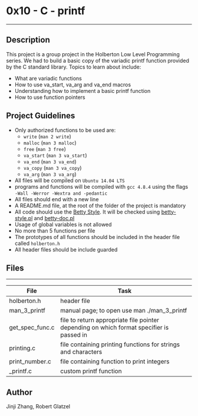 # 0x10 - C - printf
---
## Description
This project is a group project in the Holberton Low Level Programming series. We had to build a basic copy of the variadic printf function provided by the C standard library. Topics to learn about include:
* What are variadic functions
* How to use va_start, va_arg and va_end macros
* Understanding how to implement a basic printf function
* How to use function pointers

## Project Guidelines
* Only authorized functions to be used are:
    * `write` (`man 2 write`)
    * `malloc` (`man 3 malloc`)
    * `free` (`man 3 free`)
    * `va_start` (`man 3 va_start`)
    * `va_end` (`man 3 va_end`)
    * `va_copy` (`man 3 va_copy`)
    * `va_arg` (`man 3 va_arg`)
* All files will be compiled on `Ubuntu 14.04 LTS`
* programs and functions will be compiled with `gcc 4.8.4` using the flags `-Wall -Werror -Wextra and -pedantic`
* All files should end with a new line
* A README.md file, at the root of the folder of the project is mandatory
* All code should use the [Betty Style](https://github.com/holbertonschool/Betty/wiki). It will be checked using [betty-style.pl](https://github.com/holbertonschool/Betty/blob/master/betty-style.pl) and [betty-doc.pl](https://github.com/holbertonschool/Betty/blob/master/betty-doc.pl)
* Usage of global variables is not allowed
* No more than 5 functions per file
* The prototypes of all functions should be included in the header file called `holberton.h`
* All header files should be include guarded

## Files
---
File|Task
---|---
holberton.h | header file
man_3_printf | manual page; to open use man ./man_3_printf
get_spec_func.c | file to return appropriate file pointer depending on which format specifier is passed in
printing.c | file containing printing functions for strings and characters
print_number.c | file containing function to print integers
_printf.c | custom printf function

## Author
Jinji Zhang, Robert Glatzel
